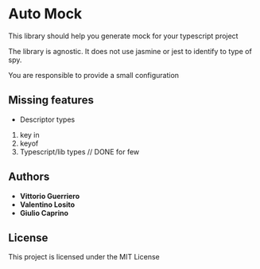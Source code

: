 # Auto Mock

This library should help you generate mock for your typescript project

The library is agnostic. It does not use jasmine or jest to identify to type of spy.

You are responsible to provide a small configuration

## Missing features

- Descriptor types
1) key in
2) keyof
3) Typescript/lib types // DONE for few

## Authors

* **Vittorio Guerriero**
* **Valentino Losito**
* **Giulio Caprino** 

## License

This project is licensed under the MIT License
